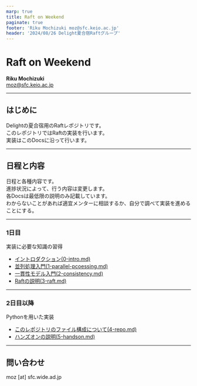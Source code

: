 ```yaml
---
marp: true
title: Raft on Weekend
paginate: true
footer: 'Riku Mochizuki moz@sfc.keio.ac.jp'
header: '2024/08/26 Delight夏合宿Raftグループ'
---
```


# Raft on Weekend

**Riku Mochizuki**  
moz@sfc.keio.ac.jp

---

## はじめに

Delightの夏合宿用のRaftレポジトリです。  
このレポジトリではRaftの実装を行います。  
実装はこのDocsに沿って行います。

---

## 日程と内容 

日程と各種内容です。  
進捗状況によって、行う内容は変更します。  
各Docsは最低限の説明のみ記載しています。  
わからないことがあれば適宜メンターに相談するか、自分で調べて実装を進めることにする。

---

### 1日目

実装に必要な知識の習得

- [イントロダクション(0-intro.md)](0-intro.md)
- [並列処理入門(1-parallel-pcoessing.md)](1-parallel-pcoessing.md)
- [一貫性モデル入門(2-consistency.md)](2-consistency.md)
- [Raftの説明(3-raft.md)](3-raft.md)

---

### 2日目以降

Pythonを用いた実装

- [このレポジトリのファイル構成について(4-repo.md)](4-repo.md)
- [ハンズオンの説明(5-handson.md)](5-handson.md)

---

## 問い合わせ

moz [at] sfc.wide.ad.jp
